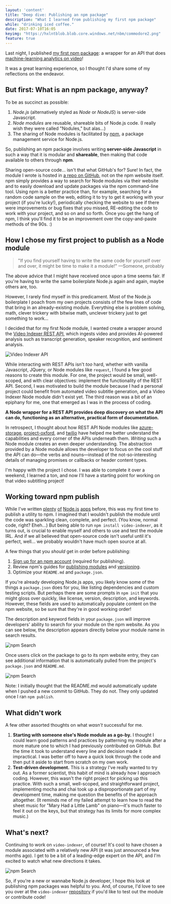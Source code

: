 ```yaml
---
layout: 'content'
title: "Deep dive: Publishing an npm package"
description: "What I learned from publishing my first npm package"
while: "drinking iced coffee."
date: 2017-07-10T16:05
keyimg: "https://hxlntblob.blob.core.windows.net/nbm/commodore2.png"
feature: true
---
```


Last night, I published [my first npm package](https://www.npmjs.com/package/video-indexer): a wrapper for an API that does [machine-learning analytics on video](http://videoindexer.ai)! 

It was a great learning experience, so I thought I'd share some of my reflections on the endeavor.

## But first: What is an npm package, anyway?

To be as succinct as possible:

1. *Node.js* (alternatively styled as *Node* or *NodeJS*) is server-side Javascript.
2. *Node modules* are reusable, shareable bits of Node.js code. (I really wish they were called "Nodules," but alas...)
3. The sharing of Node modules is facilitated by [npm](http://npmjs.org), a package management service for Node.js.

So, publishing an npm package involves writing **server-side Javascript** in such a way that it is modular and **shareable**, then making that code available to others through **npm**.

Sharing open-source code... isn't that what GitHub's for? Sure! In fact, the module I wrote is hosted in [a repo on GitHub](https://github.com/hxlnt/video-indexer), not on the npm website itself. npm simply provides a way to search for Node modules via their website and to easily download and update packages via the npm command-line tool. Using npm is a better practice than, for example, searching for a random code sample on the web, editing it to try to get it working with your project (if you're lucky!), periodically checking the website to see if there were improvements or bug fixes that you missed, RE-editing the code to work with your project, and so on and so forth. Once you get the hang of npm, I think you'll find it to be an improvement over the copy-and-paste methods of the 90s. :)

## How I chose my first project to publish as a Node module

> "If you find yourself having to write the same code for yourself over and over, it might be time to make it a module!" &mdash;Someone, probably

The above advice that I might have received once upon a time seems fair. If you're having to write the same boilerplate Node.js again and again, maybe others are, too.

However, I rarely find myself in this predicament. Most of the Node.js boilerplate I poach from my own projects consists of the few lines of code that bring in an already-existing module. Everything else is problem solving, math, clever trickery with bitwise math, unclever trickery just to get something to work...

I decided that for my first Node module, I wanted create a wrapper around the [Video Indexer REST API](http://videoindexer.ai), which ingests video and provides AI-powered analysis such as transcript generation, speaker recognition, and sentiment analysis. 

![Video Indexer API](https://hxlntblob.blob.core.windows.net/nbm/commodore.png)

While interacting with REST APIs isn't *too* hard, whether with vanilla Javascript, JQuery, or Node modules like `request`, I found a few good reasons to create this module. For one, the project would be small, well-scoped, and with clear objectives: implement the functionality of the REST API. Second, I was motivated to build the module because I had a personal project could benefit from automated video subtitle generation, and a Video Indexer Node module didn't exist yet. The third reason was a bit of an epiphany for me, one that emerged as I was in the process of coding.

**A Node wrapper for a REST API provides deep discovery on what the API can do, functioning as an alternative, practical form of documentation.**

In retrospect, I thought about how REST API Node modules like [azure-storage](https://github.com/Azure/azure-sdk-for-node), [project-oxford](https://github.com/felixrieseberg/project-oxford), and [twilio](https://github.com/twilio/twilio-node) have helped me better understand the capabilities and every corner of the APIs underneath them. *Writing* such a Node module creates an even deeper understanding. The abstraction provided by a Node module allows the developer to focus on the cool stuff the API can do&mdash;the verbs and nouns&mdash;instead of the not-so-interesting details of managing promises or callbacks or header content types.

I'm happy with the project I chose. I was able to complete it over a weekend, I learned a ton, and now I'll have a starting point for working on that video subtitling project!

## Working toward npm publish

While I've written [plenty](https://github.com/hxlnt/feather-nodebot) [of](https://github.com/hxlnt/strikethispose) [Node.js](http://nobadmemories.com/connectednes) [apps](http://nobadmemories.com/dealwithit) before, this was my first time to publish a utility to npm. I imagined that I wouldn't publish the module until the code was sparkling clean, complete, and perfect. (You know, normal code, right? Eheh...) But being able to run `npm install video-indexer`, as it turns out, is crucial to enable myself and others to use and test the module IRL. And if we all believed that open-source code isn't useful until it's perfect, well... we probably wouldn't have much open source at all.

A few things that you *should* get in order before publishing:

1. [Sign up for an npm account](http://www.npmjs.org) (required for publishing).
2. Review npm's guides for [publishing modules](https://docs.npmjs.com/getting-started/publishing-npm-packages) and [versioning](https://docs.npmjs.com/getting-started/semantic-versioning).
3. Optimize your `README.md` and `package.json`.

If you're already developing Node.js apps, you likely know some of the things a `package.json` does for you, like listing dependencies and custom testing scripts. But perhaps there are some prompts in `npm init` that you might gloss over quickly, like license, version, description, and keywords. However, these fields are used to automatically populate content on the npm website, so be sure that they're in good working order!

The description and keyword fields in your `package.json` will improve developers' ability to search for your module on the npm website. As you can see below, the description appears directly below your module name in search results. 

![npm Search](https://hxlntblob.blob.core.windows.net/nbm/npmsearch-anno.png)

Once users click on the package to go to its npm website entry, they can see additional information that is automatically pulled from the project's `package.json` and `README.md`.

![npm Search](https://hxlntblob.blob.core.windows.net/nbm/npmland-anno.png)

Note: I initially thought that the README.md would automatically update when I pushed a new commit to GitHub. They do not. They only updated once I ran `npm publish`.

## What didn't work

A few other assorted thoughts on what *wasn't* successful for me.

1. **Starting with someone else's Node module as a go-by.** I thought I could learn good patterns and practices by patterning my module after a more mature one to which I had previously contributed on GitHub. But the time it took to understand every line and decision made it impractical. I was better off to have a quick look through the code and then put it aside to start from scratch on my own work.
2. **Test-driven development.** This is a strategy I've really wanted to try out. As a former scientist, this habit of mind is already how I approach coding. However, this wasn't the right project for picking up this practice. With such a small, well-scoped, and straightforward project, implementing mocha and chai took up a disproportionate part of my development time, making me question the benefits of the approach altogether. (It reminds me of my failed attempt to learn how to read the sheet music for "Mary Had a Little Lamb" on piano&mdash;it's much faster to feel it out on the keys, but that strategy has its limits for more complex music.)

## What's next?

Continuing to work on `video-indexer`, of course! It's cool to have chosen a module associated with a relatively new API (it was just announced a few months ago). I get to be a bit of a leading-edge expert on the API, and I'm excited to watch what new directions it takes.

![npm Search](https://hxlntblob.blob.core.windows.net/nbm/commodore2.png)

So, if you're a new or wannabe Node.js developer, I hope this look at publishing npm packages was helpful to you. And, of course, I'd love to see you over at the `video-indexer` [repository](https://github.com/hxlnt/video-indexer) if you'd like to test out the module or contribute code!